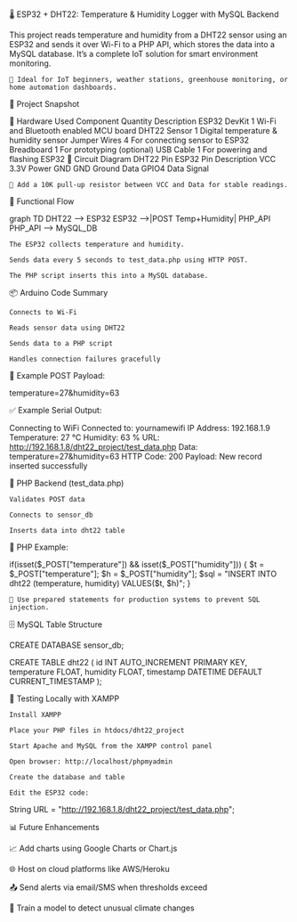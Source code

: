 🌡️ ESP32 + DHT22: Temperature & Humidity Logger with MySQL Backend

This project reads temperature and humidity from a DHT22 sensor using an ESP32 and sends it over Wi-Fi to a PHP API, which stores the data into a MySQL database. It’s a complete IoT solution for smart environment monitoring.

    📌 Ideal for IoT beginners, weather stations, greenhouse monitoring, or home automation dashboards.

📸 Project Snapshot

🔧 Hardware Used
Component	Quantity	Description
ESP32 DevKit	1	Wi-Fi and Bluetooth enabled MCU board
DHT22 Sensor	1	Digital temperature & humidity sensor
Jumper Wires	4	For connecting sensor to ESP32
Breadboard	1	For prototyping (optional)
USB Cable	1	For powering and flashing ESP32
🔌 Circuit Diagram
DHT22 Pin	ESP32 Pin	Description
VCC	3.3V	Power
GND	GND	Ground
Data	GPIO4	Data Signal

    🧠 Add a 10K pull-up resistor between VCC and Data for stable readings.

📱 Functional Flow

graph TD
    DHT22 --> ESP32
    ESP32 -->|POST Temp+Humidity| PHP_API
    PHP_API --> MySQL_DB

    The ESP32 collects temperature and humidity.

    Sends data every 5 seconds to test_data.php using HTTP POST.

    The PHP script inserts this into a MySQL database.

📦 Arduino Code Summary

    Connects to Wi-Fi

    Reads sensor data using DHT22

    Sends data to a PHP script

    Handles connection failures gracefully

🔑 Example POST Payload:

temperature=27&humidity=63

✅ Example Serial Output:

Connecting to WiFi
Connected to: yournamewifi
IP Address: 192.168.1.9
Temperature: 27 °C
Humidity: 63 %
URL: http://192.168.1.8/dht22_project/test_data.php
Data: temperature=27&humidity=63
HTTP Code: 200
Payload: New record inserted successfully

🧾 PHP Backend (test_data.php)

    Validates POST data

    Connects to sensor_db

    Inserts data into dht22 table

📁 PHP Example:

if(isset($_POST["temperature"]) && isset($_POST["humidity"])) {
  $t = $_POST["temperature"];
  $h = $_POST["humidity"];
  $sql = "INSERT INTO dht22 (temperature, humidity) VALUES($t, $h)";
}

    🔐 Use prepared statements for production systems to prevent SQL injection.

🗄️ MySQL Table Structure

CREATE DATABASE sensor_db;

CREATE TABLE dht22 (
  id INT AUTO_INCREMENT PRIMARY KEY,
  temperature FLOAT,
  humidity FLOAT,
  timestamp DATETIME DEFAULT CURRENT_TIMESTAMP
);

🧪 Testing Locally with XAMPP

    Install XAMPP

    Place your PHP files in htdocs/dht22_project

    Start Apache and MySQL from the XAMPP control panel

    Open browser: http://localhost/phpmyadmin

    Create the database and table

    Edit the ESP32 code:

String URL = "http://192.168.1.8/dht22_project/test_data.php";

📊 Future Enhancements

📈 Add charts using Google Charts or Chart.js

🌐 Host on cloud platforms like AWS/Heroku

📤 Send alerts via email/SMS when thresholds exceed

🧠 Train a model to detect unusual climate changes
